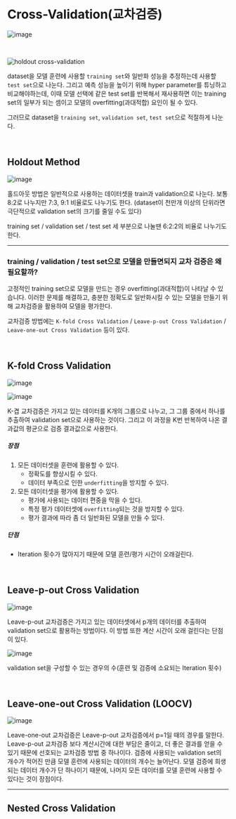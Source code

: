 # Cross-Validation(교차검증)

![image](https://user-images.githubusercontent.com/64063767/108304413-55764680-71eb-11eb-83ac-ce2b593fcfdb.png)

<br/>

![holdout cross-validation](https://t1.daumcdn.net/cfile/tistory/994042405E24E8081C)

dataset을 모델 훈련에 사용할 `training set`와 일반화 성능을 추정하는데 사용할 `test set`으로 나눈다. 그리고 예측 성능을 높이기 위해 hyper parameter를 튜닝하고 비교해야하는데, 이때 모델 선택에 같은 test set를 반복해서 재사용하면 이는 training set의 일부가 되는 셈이고 모델의 overfitting(과대적합) 요인이 될 수 있다.

그러므로 dataset을 `training set`, `validation set`, `test set`으로 적절하게 나눈다.

<br/>

## Holdout Method

![image](https://user-images.githubusercontent.com/64063767/108305117-b6eae500-71ec-11eb-9154-5984c29f2215.png)

홀드아웃 방법은 일반적으로 사용하는 데이터셋을 train과 validation으로 나눈다. 보통 8:2로 나누지만 7:3, 9:1 비율로도 나누기도 한다. (dataset이 천만개 이상의 단위라면 극단적으로 validation set의 크기를 줄일 수도 있다)

training set / validation set / test set 세 부분으로 나눌땐 6:2:2의 비율로 나누기도 한다.

<hr/>

### training / validation / test set으로 모델을 만들면되지 교차 검증은 왜 필요할까?

고정적인 training set으로 모델을 만드는 경우 overfitting(과대적합)이 나타날 수 있습니다. 이러한 문제를 해결하고, 충분한 정확도로 일반화시킬 수 있는 모델을 만들기 위해 교차검증을  활용하여 모델을 평가한다.

교차검증 방법에는 `K-fold Cross Validation` / `Leave-p-out Cross Validation` / `Leave-one-out Cross Validation` 등이 있다. 

<br/>

## K-fold Cross Validation

![image](https://user-images.githubusercontent.com/64063767/108306290-32e62c80-71ef-11eb-851c-d3fd3aac6d0a.png)

![image](https://user-images.githubusercontent.com/64063767/108306479-940e0000-71ef-11eb-8030-f993a28057d3.png)

K-겹 교차검증은 가지고 있는 데이터를 K개의 그룹으로 나누고, 그 그룹 중에서 하나를 추출하여 validation set으로 사용하는 것이다. 그리고 이 과정을 K번 반복하여 나온 결과값의 평균으로 검증 결과값으로 사용한다.

##### 장점

1. 모든 데이터셋을 훈련에 활용할 수 있다.
   - 정확도를 향상시킬 수 있다.
   - 데이터 부족으로 인한 `underfitting`을 방지할 수 있다.
2. 모든 데이터셋을 평가에 활용할 수 있다.
   - 평가에 사용되는 데이터 편중을 막을 수 있다.
   - 특정 평가 데이터셋에 `overfitting`되는 것을 방지할 수 있다.
   - 평가 결과에 따라 좀 더 일반화된 모델을 만들 수 있다.

##### 단점

- Iteration 횟수가 많아지기 때문에 모델 훈련/평가 시간이 오래걸린다.

<br/>

## Leave-p-out Cross Validation

![image](https://user-images.githubusercontent.com/64063767/108307451-1ea32f00-71f1-11eb-9c1a-1151537f34f2.png)

Leave-p-out 교차검증은 가지고 있는 데이터셋에서 p개의 데이터를 추출하여 validation set으로 활용하는 방법이다. 이 방법 또한 계산 시간이 오래 걸린다는 단점이 있다.

![image](https://user-images.githubusercontent.com/64063767/108309668-4dbb9f80-71f5-11eb-8f74-ab977487505e.png)

validation set을 구성할 수 있는 경우의 수(훈련 및 검증에 소요되는 Iteration 횟수)

<br/>

## Leave-one-out Cross Validation (LOOCV)

![image](https://user-images.githubusercontent.com/64063767/108307051-c10ee280-71f0-11eb-8101-dee4f926720a.png)

Leave-one-out 교차검증은 Leave-p-out 교차검증에서 p=1일 때의 경우를 말한다. Leave-p-out 교차검증 보다 계산시간에 대한 부담은 줄이고, 더 좋은 결과를 얻을 수 있기 때문에 선호되는 교차검증 방법 중 하나이다. 검증에 사용되는 validation set의 개수가 적어진 만큼 모델 훈련에 사용되는 데이터의 개수는 늘어난다. 모델 검증에 희생되는 데이터 개수가 단 하나이기 때문에, 나머지 모든 데이터를 모델 훈련에 사용할 수 있다는 것이 장점이다.

<hr/>

## Nested Cross Validation